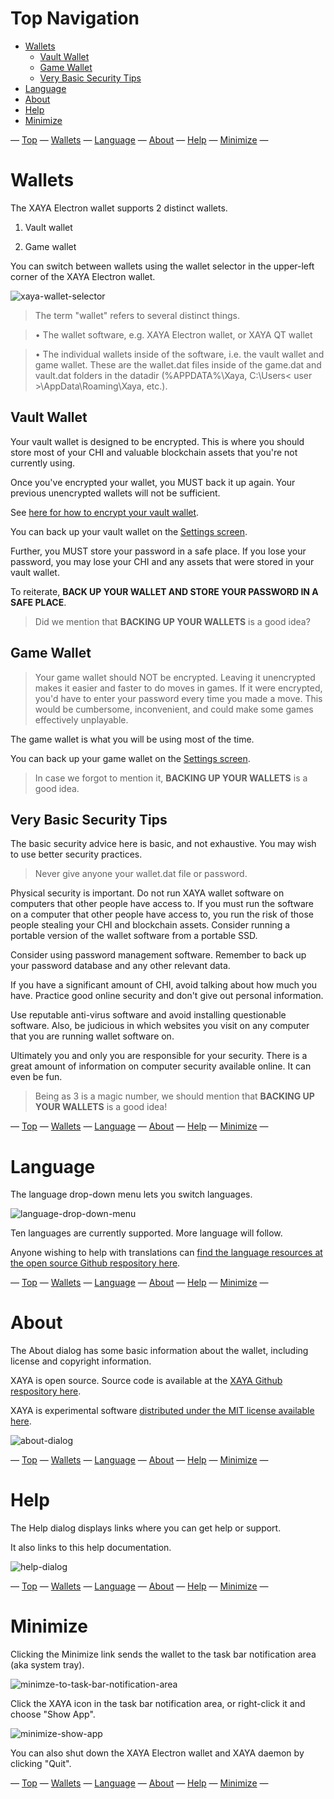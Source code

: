 # Top Navigation

- [Wallets](#Wallets)
	+ [Vault Wallet](#Vault-wallet)
	+ [Game Wallet](#Game-wallet)
	+ [Very Basic Security Tips](#very-basic-security-tips)
- [Language](#Language)
- [About](#About)
- [Help](#Help)
- [Minimize](#Minimize)

— [Top](#top) — [Wallets](#Wallets)  —  [Language](#Language) — [About](#About)  — [Help](#Help)  — [Minimize](#Minimize)  —   

# Wallets

The XAYA Electron wallet supports 2 distinct wallets.

1. Vault wallet

2. Game wallet

You can switch between wallets using the wallet selector in the upper-left 
corner of the XAYA Electron wallet.

![xaya-wallet-selector](img/xaya-wallet-selector.png)

> The term "wallet" refers to several distinct things.

> • The wallet software, e.g. XAYA Electron wallet, or XAYA QT wallet

> • The individual wallets inside of the software, i.e. the vault wallet and game wallet. These are the wallet.dat files inside of the game.dat and vault.dat folders in the datadir (%APPDATA%\Xaya\, C:\Users\< user >\AppData\Roaming\Xaya, etc.).

## Vault Wallet

Your vault wallet is designed to be encrypted. This is where you should store 
most of your CHI and valuable blockchain assets that you're not currently using.

Once you've encrypted your wallet, you MUST back it up again. Your previous 
unencrypted wallets will not be sufficient.

See [here for how to encrypt your vault wallet](#encrypt-vault-wallet).

You can back up your vault wallet on the [Settings screen](#settings).

Further, you MUST store your password in a safe place. If you lose your 
password, you may lose your CHI and any assets that were stored in your vault 
wallet.

To reiterate, **BACK UP YOUR WALLET AND STORE YOUR PASSWORD IN A SAFE PLACE**.

> Did we mention that <b>BACKING UP YOUR WALLETS</b> is a good idea?

## Game Wallet

> Your game wallet should NOT be encrypted. Leaving it unencrypted makes it easier and faster to do moves in games. If it were encrypted, you'd have to enter your password every time you made a move. This would be cumbersome, inconvenient, and could make some games effectively unplayable.

The game wallet is what you will be using most of the time.

You can back up your game wallet on the [Settings screen](#settings).

> In case we forgot to mention it, <b>BACKING UP YOUR WALLETS</b> is a good idea.

## Very Basic Security Tips

The basic security advice here is basic, and not exhaustive. You may wish to use 
better security practices.

> Never give anyone your wallet.dat file or password.

Physical security is important. Do not run XAYA wallet software on computers 
that other people have access to. If you must run the software on a computer 
that other people have access to, you run the risk of those people stealing your 
CHI and blockchain assets. Consider running a portable version of the wallet 
software from a portable SSD.

Consider using password management software. Remember to back up your password 
database and any other relevant data.

If you have a significant amount of CHI, avoid talking about how much you have. 
Practice good online security and don't give out personal information.

Use reputable anti-virus software and avoid installing questionable software. 
Also, be judicious in which websites you visit on any computer that you are 
running wallet software on.

Ultimately you and only you are responsible for your security. There is a great 
amount of information on computer security available online. It can even be fun.

> Being as 3 is a magic number, we should mention that <b>BACKING UP YOUR WALLETS</b> is a good idea!

— [Top](#top) — [Wallets](#Wallets)  —  [Language](#Language) — [About](#About)  — [Help](#Help)  — [Minimize](#Minimize)  —  

# Language

The language drop-down menu lets you switch languages.

![language-drop-down-menu](img/language-drop-down-menu.png)

Ten languages are currently supported. More language will follow.

Anyone wishing to help with translations can <a href="https://github.com/xaya/xaya_electron/tree/master/src/assets/i18n" >find the language resources at the 
open source Github respository 
here</a>.

— [Top](#top) — [Wallets](#Wallets)  —  [Language](#Language) — [About](#About)  — [Help](#Help)  — [Minimize](#Minimize)  —  

# About

The About dialog has some basic information about the wallet, including license 
and copyright information.

XAYA is open source. Source code is available at the <a href="https://github.com/xaya/" >XAYA Github respository here</a>.

XAYA is experimental software <a href="https://opensource.org/licenses/MIT" >distributed under the MIT license available 
here</a>.

![about-dialog](img/about-dialog.png)

— [Top](#top) — [Wallets](#Wallets)  —  [Language](#Language) — [About](#About)  — [Help](#Help)  — [Minimize](#Minimize)  —  

# Help

The Help dialog displays links where you can get help or support.

It also links to this help documentation.

![help-dialog](img/help-dialog.png)

— [Top](#top) — [Wallets](#Wallets)  —  [Language](#Language) — [About](#About)  — [Help](#Help)  — [Minimize](#Minimize)  —  

# Minimize

Clicking the Minimize link sends the wallet to the task bar notification area 
(aka system tray).

![minimze-to-task-bar-notification-area](img/minimze-to-task-bar-notification-area.png)

Click the XAYA icon in the task bar notification area, or right-click it and 
choose "Show App".

![minimize-show-app](img/minimize-show-app.png)

You can also shut down the XAYA Electron wallet and XAYA daemon by clicking 
"Quit".

— [Top](#top) — [Wallets](#Wallets)  —  [Language](#Language) — [About](#About)  — [Help](#Help)  — [Minimize](#Minimize)  —  




